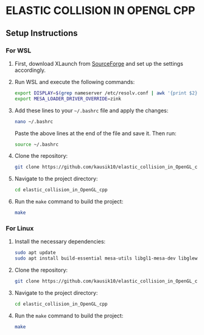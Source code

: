 # ELASTIC COLLISION IN OPENGL CPP

## Setup Instructions

### For WSL

1. First, download XLaunch from [SourceForge](https://sourceforge.net/projects/vcxsrv/) and set up the settings accordingly.
2. Run WSL and execute the following commands:

   ```sh
   export DISPLAY=$(grep nameserver /etc/resolv.conf | awk '{print $2}'):0.0
   export MESA_LOADER_DRIVER_OVERRIDE=zink
   ```

3. Add these lines to your `~/.bashrc` file and apply the changes:

   ```sh
   nano ~/.bashrc
   ```

   Paste the above lines at the end of the file and save it. Then run:

   ```sh
   source ~/.bashrc
   ```

4. Clone the repository:

   ```sh
   git clone https://github.com/kausik10/elastic_collision_in_OpenGL_cpp.git
   ```

5. Navigate to the project directory:

   ```sh
   cd elastic_collision_in_OpenGL_cpp
   ```

6. Run the `make` command to build the project:

   ```sh
   make
   ```

### For Linux

1. Install the necessary dependencies:

   ```sh
   sudo apt update
   sudo apt install build-essential mesa-utils libgl1-mesa-dev libglew-dev libglfw3-dev
   ```

2. Clone the repository:

   ```sh
   git clone https://github.com/kausik10/elastic_collision_in_OpenGL_cpp.git
   ```

3. Navigate to the project directory:

   ```sh
   cd elastic_collision_in_OpenGL_cpp
   ```

4. Run the `make` command to build the project:

   ```sh
   make
   ```

